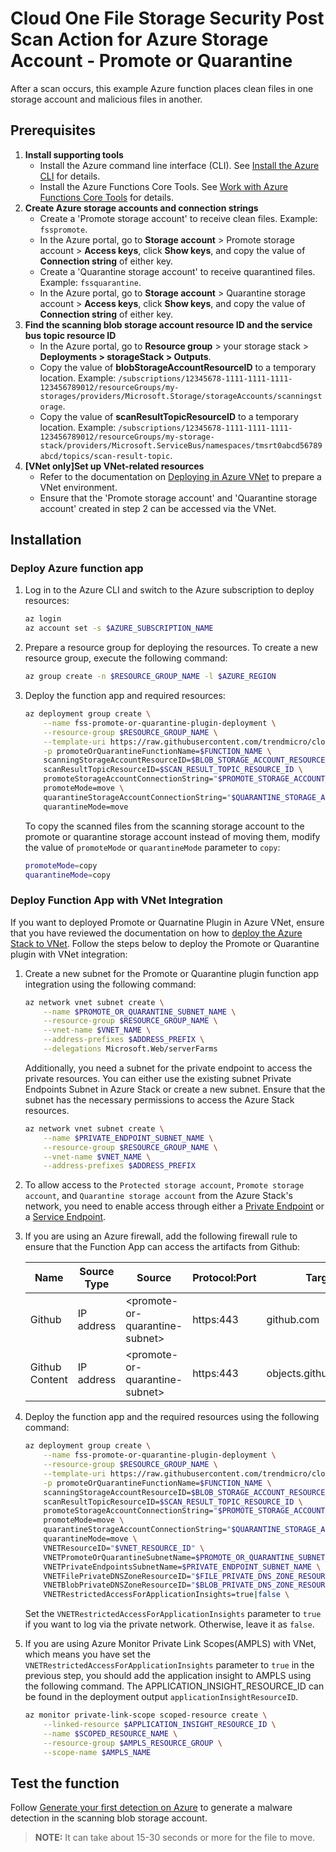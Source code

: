 # Cloud One File Storage Security Post Scan Action for Azure Storage Account - Promote or Quarantine

After a scan occurs, this example Azure function places clean files in one storage account and malicious files in another.

## Prerequisites

1. **Install supporting tools**
    - Install the Azure command line interface (CLI). See [Install the Azure CLI](https://docs.microsoft.com/en-us/cli/azure/install-azure-cli) for details.
    - Install the Azure Functions Core Tools. See [Work with Azure Functions Core Tools](https://docs.microsoft.com/en-us/azure/azure-functions/functions-run-local) for details.
1. **Create Azure storage accounts and connection strings**
    - Create a 'Promote storage account' to receive clean files. Example: `fsspromote`.
    - In the Azure portal, go to **Storage account** > Promote storage account > **Access keys**, click **Show keys**, and copy the value of **Connection string** of either key.
    - Create a 'Quarantine storage account' to receive quarantined files. Example: `fssquarantine`.
    - In the Azure portal, go to **Storage account** > Quarantine storage account > **Access keys**, click **Show keys**, and copy the value of **Connection string** of either key.
1. **Find the scanning blob storage account resource ID and the service bus topic resource ID**
    - In the Azure portal, go to **Resource group** > your storage stack > **Deployments > storageStack > Outputs**.
    - Copy the value of **blobStorageAccountResourceID** to a temporary location. Example: `/subscriptions/12345678-1111-1111-1111-123456789012/resourceGroups/my-storages/providers/Microsoft.Storage/storageAccounts/scanningstorage`.
    - Copy the value of **scanResultTopicResourceID** to a temporary location. Example: `/subscriptions/12345678-1111-1111-1111-123456789012/resourceGroups/my-storage-stack/providers/Microsoft.ServiceBus/namespaces/tmsrt0abcd56789abcd/topics/scan-result-topic`.
1. **[VNet only]Set up VNet-related resources**
    - Refer to the documentation on [Deploying in Azure VNet](https://cloudone.trendmicro.com/docs/file-storage-security/azure-vnet-deployment/) to prepare a VNet environment.
    - Ensure that the 'Promote storage account' and 'Quarantine storage account' created in step 2 can be accessed via the VNet.

## Installation

### Deploy Azure function app

1. Log in to the Azure CLI and switch to the Azure subscription to deploy resources:

    ```bash
    az login
    az account set -s $AZURE_SUBSCRIPTION_NAME
    ```

1. Prepare a resource group for deploying the resources. To create a new resource group, execute the following command:

    ```bash
    az group create -n $RESOURCE_GROUP_NAME -l $AZURE_REGION
    ```

1. Deploy the function app and required resources:

    ```bash
    az deployment group create \
        --name fss-promote-or-quarantine-plugin-deployment \
        --resource-group $RESOURCE_GROUP_NAME \
        --template-uri https://raw.githubusercontent.com/trendmicro/cloudone-filestorage-plugins/master/post-scan-actions/azure-python-promote-or-quarantine/template.json \
        -p promoteOrQuarantineFunctionName=$FUNCTION_NAME \
        scanningStorageAccountResourceID=$BLOB_STORAGE_ACCOUNT_RESOURCE_ID \
        scanResultTopicResourceID=$SCAN_RESULT_TOPIC_RESOURCE_ID \
        promoteStorageAccountConnectionString="$PROMOTE_STORAGE_ACCOUNT_CONNECTION_STRING" \
        promoteMode=move \
        quarantineStorageAccountConnectionString="$QUARANTINE_STORAGE_ACCOUNT_CONNECTION_STRING" \
        quarantineMode=move
    ```

    To copy the scanned files from the scanning storage account to the promote or quarantine storage account instead of moving them, modify the value of `promoteMode` or `quarantineMode` parameter to `copy`:

    ``` bash
    promoteMode=copy
    quarantineMode=copy
    ```

### Deploy Function App with VNet Integration

If you want to deployed Promote or Quarnatine Plugin in Azure VNet, ensure that you have reviewed the documentation on how to [deploy the Azure Stack to VNet](https://cloudone.trendmicro.com/docs/file-storage-security/azure-vnet-deployment/). Follow the steps below to deploy the Promote or Quarantine plugin with VNet integration:

1. Create a new subnet for the Promote or Quarantine plugin function app integration using the following command:

    ```bash
    az network vnet subnet create \
        --name $PROMOTE_OR_QUARANTINE_SUBNET_NAME \
        --resource-group $RESOURCE_GROUP_NAME \
        --vnet-name $VNET_NAME \
        --address-prefixes $ADDRESS_PREFIX \
        --delegations Microsoft.Web/serverFarms
    ```

    Additionally, you need a subnet for the private endpoint to access the private resources. You can either use the existing subnet Private Endpoints Subnet in Azure Stack or create a new subnet. Ensure that the subnet has the necessary permissions to access the Azure Stack resources.

    ```bash
    az network vnet subnet create \
        --name $PRIVATE_ENDPOINT_SUBNET_NAME \
        --resource-group $RESOURCE_GROUP_NAME \
        --vnet-name $VNET_NAME \
        --address-prefixes $ADDRESS_PREFIX
    ```

1. To allow access to the `Protected storage account`, `Promote storage account`, and `Quarantine storage account` from the Azure Stack's network, you need to enable access through either a [Private Endpoint](https://learn.microsoft.com/en-us/azure/private-link/private-endpoint-overview) or a [Service Endpoint](https://learn.microsoft.com/en-us/azure/virtual-network/virtual-network-service-endpoints-overview).

1. If you are using an Azure firewall, add the following firewall rule to ensure that the Function App can access the artifacts from Github:

    | Name | Source Type | Source | Protocol:Port | Target FQDNs |
    | --- | --- | --- | --- | --- |
    | Github | IP address | &lt;promote-or-quarantine-subnet&gt; | https:443 | github.com |
    | Github Content | IP address | &lt;promote-or-quarantine-subnet&gt; | https:443 | objects.githubusercontent.com |

1. Deploy the function app and the required resources using the following command:

    ```bash
    az deployment group create \
        --name fss-promote-or-quarantine-plugin-deployment \
        --resource-group $RESOURCE_GROUP_NAME \
        --template-uri https://raw.githubusercontent.com/trendmicro/cloudone-filestorage-plugins/master/post-scan-actions/azure-python-promote-or-quarantine/template.json \
        -p promoteOrQuarantineFunctionName=$FUNCTION_NAME \
        scanningStorageAccountResourceID=$BLOB_STORAGE_ACCOUNT_RESOURCE_ID \
        scanResultTopicResourceID=$SCAN_RESULT_TOPIC_RESOURCE_ID \
        promoteStorageAccountConnectionString="$PROMOTE_STORAGE_ACCOUNT_CONNECTION_STRING" \
        promoteMode=move \
        quarantineStorageAccountConnectionString="$QUARANTINE_STORAGE_ACCOUNT_CONNECTION_STRING" \
        quarantineMode=move \
        VNETResourceID="$VNET_RESOURCE_ID" \
        VNETPromoteOrQuarantineSubnetName=$PROMOTE_OR_QUARANTINE_SUBNET_NAME \
        VNETPrivateEndpointsSubnetName=$PRIVATE_ENDPOINT_SUBNET_NAME \
        VNETFilePrivateDNSZoneResourceID="$FILE_PRIVATE_DNS_ZONE_RESOURCE_ID" \
        VNETBlobPrivateDNSZoneResourceID="$BLOB_PRIVATE_DNS_ZONE_RESOURCE_ID" \
        VNETRestrictedAccessForApplicationInsights=true|false \
    ```

    Set the `VNETRestrictedAccessForApplicationInsights` parameter to `true` if you want to log via the private network. Otherwise, leave it as `false`.

1. If you are using Azure Monitor Private Link Scopes(AMPLS) with VNet, which means you have set the `VNETRestrictedAccessForApplicationInsights` parameter to `true` in the previous step, you should add the application insight to AMPLS using the following command. The APPLICATION_INSIGHT_RESOURCE_ID can be found in the deployment output `applicationInsightResourceID`.

    ```bash
    az monitor private-link-scope scoped-resource create \
        --linked-resource $APPLICATION_INSIGHT_RESOURCE_ID \
        --name $SCOPED_RESOURCE_NAME \
        --resource-group $AMPLS_RESOURCE_GROUP \
        --scope-name $AMPLS_NAME
    ```

## Test the function

Follow [Generate your first detection on Azure](https://cloudone.trendmicro.com/docs/file-storage-security/gs-generate-detection-azure/) to generate a malware detection in the scanning blob storage account.

> **NOTE:** It can take about 15-30 seconds or more for the file to move.
